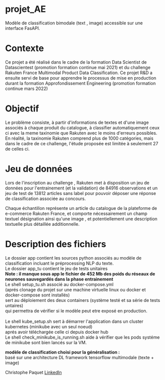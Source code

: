 # projet_AE
Modèle de classification bimodale (text , image) accessible sur une interface FasAPI.

# Contexte
Ce projet a été réalisé dans le cadre de la formation Data Scientist de Datascientest (promotion formation continue mai 2021) 
et du challenge Rakuten France Multimodal Product Data Classification.
Ce projet R&D a ensuite servi de base pour apprendre le processus de mise en production durant la formation Approfondissement Engineering (promotion formation continue mars 2022)

# Objectif 
Le problème consiste, à partir d'informations de textes et d'une image associés à chaque produit du catalogue, à classifier automatiquement ceux ci avec la meme taxinomie que Rakuten avec le moins d'erreurs possibles.<br />
En réalité, la taxinomie Rakuten comprend plus de 1000 catégories, mais dans le cadre de ce challenge, l'étude proposée est limitée à seulement 27 de celles ci.

# Jeu de données
Lors de l'inscription au challenge , Rakuten met à disposition un jeu de données pour l'entrainement (et la validation) de 84916 observations 
et un jeu de test de 13812 articles sans label pour pouvoir déposer une réponse de classification associée au concours.

Chaque échantillon représente un article du catalogue de la plateforme de e-commerce Rakuten France, et comporte nécessairement un champ textuel désignation ainsi qu'une image , et potentiellement une description textuelle plus détaillée additionnelle.


# Description des fichiers
Le dossier app contient les sources python associés au modèle de classification incluant le préprocessing NLP du texte.<br>
Le dossier app_tu contient le jeu de tests unitaires<br>
**Note : il manque sous app le fichier de 452 Mb des poids du réseaux de neurones sauvegardés dans la phase entrainement**<br>
Le shell setup_tu.sh associé au docker-compose.yml<br>
(aprés clonage du projet sur une machine virtuelle linux ou docker et docker-compose sont installés)<br>
sert au déploiement des deux containers (système testé et sa série de tests untaires)<br> 
qui permettra de vérifier si le modèle peut etre exposé en production.<br><br>
Le shell kube_setup.sh sert à démarrer l'application dans un cluster kubernetes (minikube avec un seul noeud) <br>
aprés avoir téléchargée celle ci depuis docker hub<br>
Le shell check_minikube_is_running.sh aide à vérifier que les pods systéme de minikube sont bien lancés sur la VM. 

**modèle de classification choisi pour la généralisation :**<br />
basé sur une architecture DL framework tensorflow multimodale (texte + image)<br />

Christophe Paquet [LinkedIn](https://www.linkedin.com/in/c-paquet-machine-and-deep-learning-for-fun)


